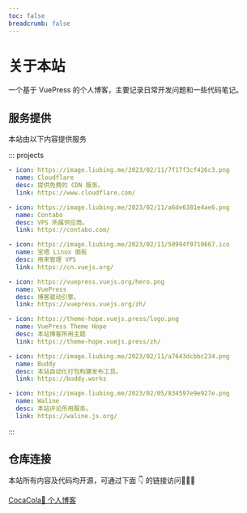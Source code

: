 ```yaml
---
toc: false
breadcrumb: false
---
```


# 关于本站

一个基于 VuePress 的个人博客，主要记录日常开发问题和一些代码笔记。

## 服务提供

本站由以下内容提供服务

::: projects

```yaml
- icon: https://image.liubing.me/2023/02/11/7f17f3cf426c3.png
  name: Cloudflare
  desc: 提供免费的 CDN 服务。
  link: https://www.cloudflare.com/

- icon: https://image.liubing.me/2023/02/11/a6de6381e4ae6.png
  name: Contabo
  desc: VPS 所属供应商。
  link: https://contabo.com/

- icon: https://image.liubing.me/2023/02/11/50994f9710667.ico
  name: 宝塔 Linux 面板
  desc: 用来管理 VPS
  link: https://cn.vuejs.org/

- icon: https://vuepress.vuejs.org/hero.png
  name: VuePress
  desc: 博客驱动引擎。
  link: https://vuepress.vuejs.org/zh/

- icon: https://theme-hope.vuejs.press/logo.png
  name: VuePress Theme Hope
  desc: 本站博客所用主题
  link: https://theme-hope.vuejs.press/zh/

- icon: https://image.liubing.me/2023/02/11/a7643dcbbc234.png
  name: Buddy
  desc: 本站自动化打包构建发布工具。
  link: https://buddy.works

- icon: https://image.liubing.me/2023/02/05/834597e9e927e.png
  name: Waline
  desc: 本站评论所用服务。
  link: https://waline.js.org/
```

:::

## 仓库连接

本站所有内容及代码均开源，可通过下面 👇 的链接访问🥤🥤🥤

[CocaCola🥤 个人博客]()
